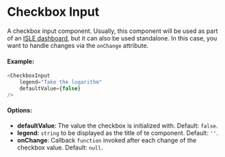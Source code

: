 # Checkbox Input

A checkbox input component. Usually, this component will be used as part of an [ISLE dashboard](dashboard.md), but it can also be used standalone. In this case, you want to handle changes via the `onChange` attribute. 

#### Example:

``` js
<CheckboxInput
    legend="Take the logarithm"
    defaultValue={false}
/>
```

#### Options:

* __defaultValue__: The value the checkbox is initialized with. Default: `false`.
* __legend__: `string` to be displayed as the title of te component. Default: `''`.
* __onChange__: Callback `function` invoked after each change of the checkbox value. Default: `null`.

